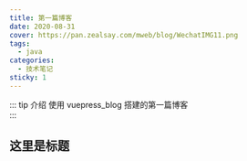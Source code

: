 ```yaml
---
title: 第一篇博客
date: 2020-08-31
cover: https://pan.zealsay.com/mweb/blog/WechatIMG11.png
tags:
  - java
categories:
  - 技术笔记
sticky: 1
---
```


::: tip 介绍
使用 vuepress_blog 搭建的第一篇博客<br>
:::

<!-- more -->

## 这里是标题
